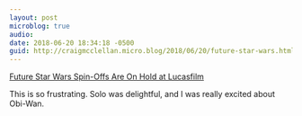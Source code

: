 ```yaml
---
layout: post
microblog: true
audio: 
date: 2018-06-20 18:34:18 -0500
guid: http://craigmcclellan.micro.blog/2018/06/20/future-star-wars.html
---
```

[Future Star Wars Spin-Offs Are On Hold at Lucasfilm](http://www.slashfilm.com/star-wars-story-spin-offs/)

This is so frustrating. Solo was delightful, and I was really excited about Obi-Wan.
